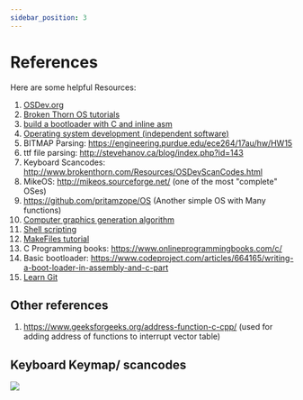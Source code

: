 ```yaml
---
sidebar_position: 3
---
```


# References

Here are some helpful Resources:

1. [OSDev.org](https://osdev.org/Main_Page)
2. [Broken Thorn OS tutorials](http://www.brokenthorn.com/Resources/OSDevIndex.html)
3. [build a bootloader with C and inline asm](https://www.codeproject.com/articles/664165/writing-a-boot-loader-in-assembly-and-c-part?fid=1844090&df=90&mpp=25&sort=Position&spc=Relaxed&tid=5450629)
4. [Operating system development (independent software)](http://independent-software.com/operating-system-development.html)
5. BITMAP Parsing: https://engineering.purdue.edu/ece264/17au/hw/HW15
6. ttf file parsing: http://stevehanov.ca/blog/index.php?id=143
7. Keyboard Scancodes: http://www.brokenthorn.com/Resources/OSDevScanCodes.html
8. MikeOS: http://mikeos.sourceforge.net/ (one of the most "complete" OSes)
9. https://github.com/pritamzope/OS (Another simple OS with Many functions)
10. [Computer graphics generation algorithm](https://www.tutorialspoint.com/computer_graphics/index.htm)
11. [Shell scripting](https://www.tutorialspoint.com/unix/shell_scripting.htm)
12. [MakeFiles tutorial](https://www.tutorialspoint.com/makefile/index.htm)
13. C Programming books: https://www.onlineprogrammingbooks.com/c/
14. Basic bootloader: https://www.codeproject.com/articles/664165/writing-a-boot-loader-in-assembly-and-c-part
15. [Learn Git](https://learngitbranching.js.org/?utm_source=Direct)

## Other references
1. https://www.geeksforgeeks.org/address-function-c-cpp/ (used for adding address of functions to interrupt vector table)

## Keyboard Keymap/ scancodes
![](https://www.codeproject.com/KB/cpp/1225196/keycodes.png)
